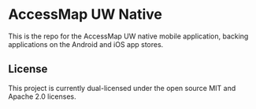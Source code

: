 # AccessMap UW Native

This is the repo for the AccessMap UW native mobile application, backing applications
on the Android and iOS app stores.

## License

This project is currently dual-licensed under the open source MIT and Apache 2.0
licenses.

